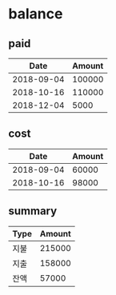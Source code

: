 # balance

## paid

Date | Amount
---- | ------
2018-09-04 | 100000
2018-10-16 | 110000
2018-12-04 | 5000

## cost

Date | Amount
---- | ------
2018-09-04 | 60000
2018-10-16 | 98000

## summary

Type | Amount
---- | ------
지불 | 215000
지출 | 158000
잔액 | 57000
